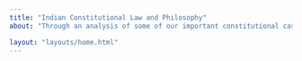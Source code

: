 ```yaml
---
title: "Indian Constitutional Law and Philosophy"
about: "Through an analysis of some of our important constitutional cases, past and present, I, Gautam Bhatia, seek to engage with the set of diverse political and philosophical values that underlies the text of the Constitution, and has informed its interpretation over the years."

layout: "layouts/home.html"
---
```

